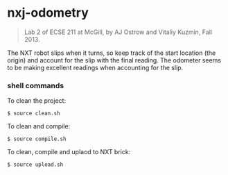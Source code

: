 nxj-odometry
==================

> Lab 2 of ECSE 211 at McGill, by AJ Ostrow and Vitaliy Kuzmin, Fall 2013. 

The NXT robot slips when it turns, so keep track of the start location (the origin) and
account for the slip with the final reading. The odometer seems to be making excellent
readings when accounting for the slip. 


### shell commands

To clean the project:

```
$ source clean.sh
```

To clean and compile:

```
$ source compile.sh
```

To clean, compile and uplaod to NXT brick:

```
$ source upload.sh
```